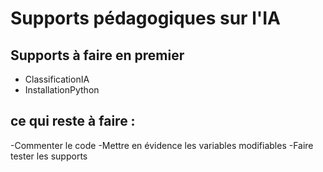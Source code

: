 # Supports pédagogiques sur l'IA

## Supports à faire en premier 
- ClassificationIA
- InstallationPython

## ce qui reste à faire :
-Commenter le code
-Mettre en évidence les variables modifiables
-Faire tester les supports


